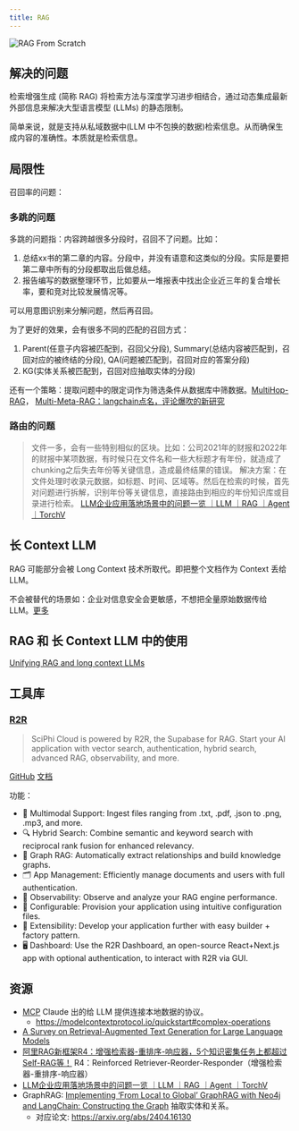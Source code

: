 ```yaml
---
title: RAG
---
```


![[RAG From Scratch](https://github.com/langchain-ai/rag-from-scratch)](resource/rag-workflow.png)

## 解决的问题
检索增强生成 (简称 RAG) 将检索方法与深度学习进步相结合，通过动态集成最新外部信息来解决大型语言模型 (LLMs) 的静态限制。

简单来说，就是支持从私域数据中(LLM 中不包换的数据)检索信息。从而确保生成内容的准确性。本质就是检索信息。

## 局限性

召回率的问题：

### 多跳的问题
多跳的问题指：内容跨越很多分段时，召回不了问题。比如：
  1. 总结xx书的第二章的内容。分段中，并没有语意和这类似的分段。实际是要把第二章中所有的分段都取出后做总结。
  2. 报告编写的数据整理环节，比如要从一堆报表中找出企业近三年的复合增长率，要和竞对比较发展情况等。

可以用意图识别来分解问题，然后再召回。

为了更好的效果，会有很多不同的匹配的召回方式：
1. Parent(任意子内容被匹配到，召回父分段), Summary(总结内容被匹配到，召回对应的被终结的分段), QA(问题被匹配到，召回对应的答案分段)
2. KG(实体关系被匹配到，召回对应抽取实体的分段)

还有一个策略：提取问题中的限定词作为筛选条件从数据库中筛数据。[MultiHop-RAG](https://github.com/mxpoliakov/Multi-Meta-RAG)， [Multi-Meta-RAG：langchain点名，评论爆吹的新研究](https://mp.weixin.qq.com/s/Jf3qdFR-o_A4FXwmOOZ3pg)

### 路由的问题
> 文件一多，会有一些特别相似的区块。比如：公司2021年的财报和2022年的财报中某项数据，有时候只在文件名和一些大标题才有年份，就造成了chunking之后失去年份等关键信息，造成最终结果的错误。
> 解决方案：在文件处理时收录元数据，如标题、时间、区域等。然后在检索的时候，首先对问题进行拆解，识别年份等关键信息，直接路由到相应的年份知识库或目录进行检索。
> [LLM企业应用落地场景中的问题一览 ｜LLM ｜RAG ｜Agent ｜TorchV](https://mp.weixin.qq.com/s/NvRyRXxhBKT-LSyYZ1llqg)

## 长 Context LLM
RAG 可能部分会被 Long Context 技术所取代。即把整个文档作为 Context 丢给 LLM。

不会被替代的场景如：企业对信息安全会更敏感，不想把全量原始数据传给 LLM。[更多](../t/technological-ripple-effect-rag-and-long-context-cognitive-conflict.md)

## RAG 和 长 Context LLM 中的使用
[Unifying RAG and long context LLMs](../u/unifying-rag-and-long-context-LLMs.md)

## 工具库
### [R2R](https://www.sciphi.ai/)
> SciPhi Cloud is powered by R2R, the Supabase for RAG.
Start your AI application with vector search, authentication,
hybrid search, advanced RAG, observability, and more.

[GitHub](https://github.com/SciPhi-AI/R2R) [文档](https://r2r-docs.sciphi.ai/walkthrough)

功能：
* 📁 Multimodal Support: Ingest files ranging from .txt, .pdf, .json to .png, .mp3, and more.
* 🔍 Hybrid Search: Combine semantic and keyword search with reciprocal rank fusion for enhanced relevancy.
* 🔗 Graph RAG: Automatically extract relationships and build knowledge graphs.
* 🗂️ App Management: Efficiently manage documents and users with full authentication.
* 🔭 Observability: Observe and analyze your RAG engine performance.
* 🧩 Configurable: Provision your application using intuitive configuration files.
* 🔌 Extensibility: Develop your application further with easy builder + factory pattern.
* 🖥️ Dashboard: Use the R2R Dashboard, an open-source React+Next.js app with optional authentication, to interact with R2R via GUI.

## 资源
* [MCP](https://www.anthropic.com/news/model-context-protocol) Claude 出的给 LLM 提供连接本地数据的协议。
  * https://modelcontextprotocol.io/quickstart#complex-operations
* [A Survey on Retrieval-Augmented Text Generation for Large Language
Models](./resource/a-survey-on-rag-for-llm.md)
* [阿里RAG新框架R4：增强检索器-重排序-响应器，5个知识密集任务上都超过Self-RAG等！](https://mp.weixin.qq.com/s/Lsom93jtIr4Pv7DjpQuiDQ) R4：Reinforced Retriever-Reorder-Responder（增强检索器-重排序-响应器）
* [LLM企业应用落地场景中的问题一览 ｜LLM ｜RAG ｜Agent ｜TorchV](https://mp.weixin.qq.com/s/NvRyRXxhBKT-LSyYZ1llqg)
* GraphRAG: [Implementing ‘From Local to Global’ GraphRAG with Neo4j and LangChain: Constructing the Graph](https://neo4j.com/developer-blog/global-graphrag-neo4j-langchain/) 抽取实体和关系。
  * 对应论文: https://arxiv.org/abs/2404.16130
